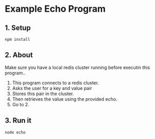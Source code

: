 # Example Echo Program

## 1. Setup

```console
npm install
```

## 2. About

Make sure you have a local redis cluster running before executin this program..

1. This program connects to a redis cluster.
2. Asks the user for a key and value pair
3. Stores this pair in the cluster.
4. Then retrieves the value using the provided echo.
5. Go to 2.


## 3. Run it

```console
node echo
```
